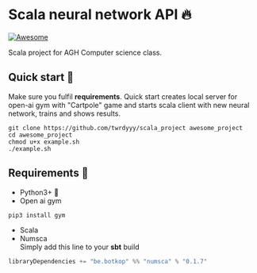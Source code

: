 # Scala neural network API :fire:

[![Awesome](https://cdn.rawgit.com/sindresorhus/awesome/d7305f38d29fed78fa85652e3a63e154dd8e8829/media/badge.svg)](https://github.com/sindresorhus/awesome)

Scala project for AGH Computer science class.

## Quick start :rocket:

Make sure you fulfil **requirements**. Quick start creates local server for open-ai gym with "Cartpole" game and 
starts scala client with new neural network, trains and shows results.

```shell script
git clone https://github.com/twrdyyy/scala_project awesome_project
cd awesome_project
chmod u+x example.sh
./example.sh
```

## Requirements :mega:
 - Python3+ :snake:
 - Open ai gym 
 ```shell script
pip3 install gym
```
 - Scala
 - Numsca 
 \
Simply add this line to your **sbt** build
```scala
libraryDependencies += "be.botkop" %% "numsca" % "0.1.7"
``` 




